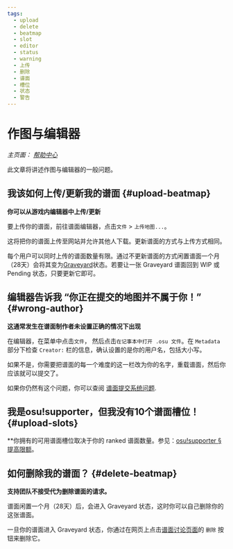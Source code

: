 ```yaml
---
tags:
  - upload
  - delete
  - beatmap
  - slot
  - editor
  - status
  - warning
  - 上传
  - 删除
  - 谱面
  - 槽位
  - 状态
  - 警告
---
```


# 作图与编辑器

*主页面： [帮助中心](/wiki/Help_centre)*

此文章将讲述作图与编辑器的一般问题。

## 我该如何上传/更新我的谱面 {#upload-beatmap}

**你可以从游戏内编辑器中上传/更新**

要上传你的谱面，前往谱面编辑器，点击`文件` > `上传地图...`。

这将把你的谱面上传至网站并允许其他人下载。更新谱面的方式与上传方式相同。

每个用户可以同时上传的谱面数量有限。通过不更新谱面的方式闲置谱面一个月（28天）会将其变为[Graveyard](/wiki/Beatmap/Category#graveyard)状态。若要让一张 Graveyard 谱面回到 WIP 或 Pending 状态，只要更新它即可。

## 编辑器告诉我 “你正在提交的地图并不属于你！” {#wrong-author}

**这通常发生在谱面制作者未设置正确的情况下出现**

在编辑器，在菜单中点击`文件`， 然后点击`在记事本中打开 .osu 文件`。在 `Metadata` 部分下检查 `Creator:` 栏的信息，确认设置的是你的用户名，包括大小写。

如果不是，你需要把谱面的每一个难度的这一栏改为你的名字，重载谱面，然后你应该就可以提交了。

如果你仍然有这个问题，你可以查阅 [谱面提交系统问题](/wiki/Guides/BSS_Issues).

## 我是osu!supporter，但我没有10个谱面槽位！ {#upload-slots}

**你拥有的可用谱面槽位取决于你的 ranked 谱面数量。参见：[osu!supporter § 提高限额](/wiki/osu!supporter#提高限额)。

## 如何删除我的谱面？ {#delete-beatmap}

**支持团队不接受代为删除谱面的请求。**

谱面闲置一个月（28天）后，会进入 Graveyard 状态，这时你可以自己删除你的这张谱面。

一旦你的谱面进入 Graveyard 状态，你通过在网页上点击[谱面讨论页面](/wiki/Beatmap_discussion)的 `删除` 按钮来删除它。
